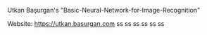 Utkan Başurgan's "Basic-Neural-Network-for-Image-Recognition"

Website: https://utkan.basurgan.com
ss
ss
ss
ss
ss
ss
